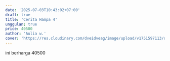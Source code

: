 ```yaml
---
date: '2025-07-03T10:43:02+07:00'
draft: true
title: 'Cerita Hampa 4'
unggulan: true
price: 40500
author: 'Aulia w.'
cover: 'https://res.cloudinary.com/dveidveag/image/upload/v1751597113/db3c7f098f1d9491504a17d8e371c3d32afd2395_naeo4d.jpg'
---
```


ini berharga 40500